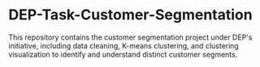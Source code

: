 # DEP-Task-Customer-Segmentation
This repository contains the customer segmentation project under DEP's initiative, including data cleaning, K-means clustering, and clustering visualization to identify and understand distinct customer segments.
